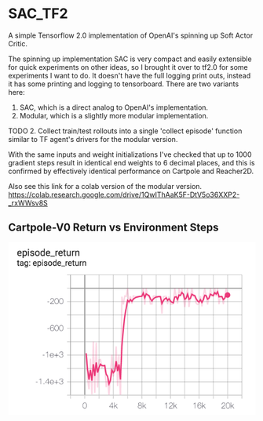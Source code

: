 # SAC_TF2
A simple Tensorflow 2.0 implementation of OpenAI's spinning up Soft Actor Critic. 

The spinning up implementation SAC is very compact and easily extensible for quick experiments on other ideas, so I brought it over to tf2.0 for some experiments I want to do. It doesn't have the full logging print outs, instead it has some printing and logging to tensorboard. There are two variants here:
1. SAC, which is a direct analog to OpenAI's implementation.
2. Modular, which is a slightly more modular implementation.

TODO
2. Collect train/test rollouts into a single 'collect episode' function similar to TF agent's drivers for the modular version.

With the same inputs and weight initializations I've checked that up to 1000 gradient steps result in identical end weights to 6 decimal places, and this is confirmed by effectively identical performance on Cartpole and Reacher2D. 

Also see this link for a colab version of the modular version. https://colab.research.google.com/drive/1QwIThAaK5F-DtV5o36XXP2-_rxWWsv8S

## Cartpole-V0 Return vs Environment Steps
![Cartpole-V0 Return vs Environment Steps](https://github.com/sholtodouglas/SAC_TF2/blob/master/images/SAC%20performance.png)
